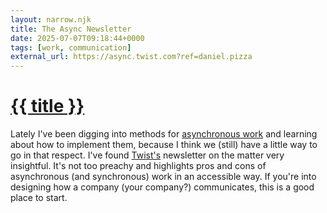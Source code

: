 ```yaml
---
layout: narrow.njk
title: The Async Newsletter
date: 2025-07-07T09:18:44+0000
tags: [work, communication]
external_url: https://async.twist.com?ref=daniel.pizza
---
```


<h1><a href="{{ external_url }}">{{ title }}</a></h1>

Lately I've been digging into methods for [asynchronous work](https://almanac.io/magazine/the-async-encyclopedia?ref=daniel.pizza "The async encyclopedia") and learning about how to implement them, because I think we (still) have a little way to go in that respect. I've found [Twist's](https://twist.com?ref=daniel.pizza "Twist") newsletter on the matter very insightful. It's not too preachy and highlights pros and cons of asynchronous (and synchronous) work in an accessible way. If you're into designing how a company (your company?) communicates, this is a good place to start.
